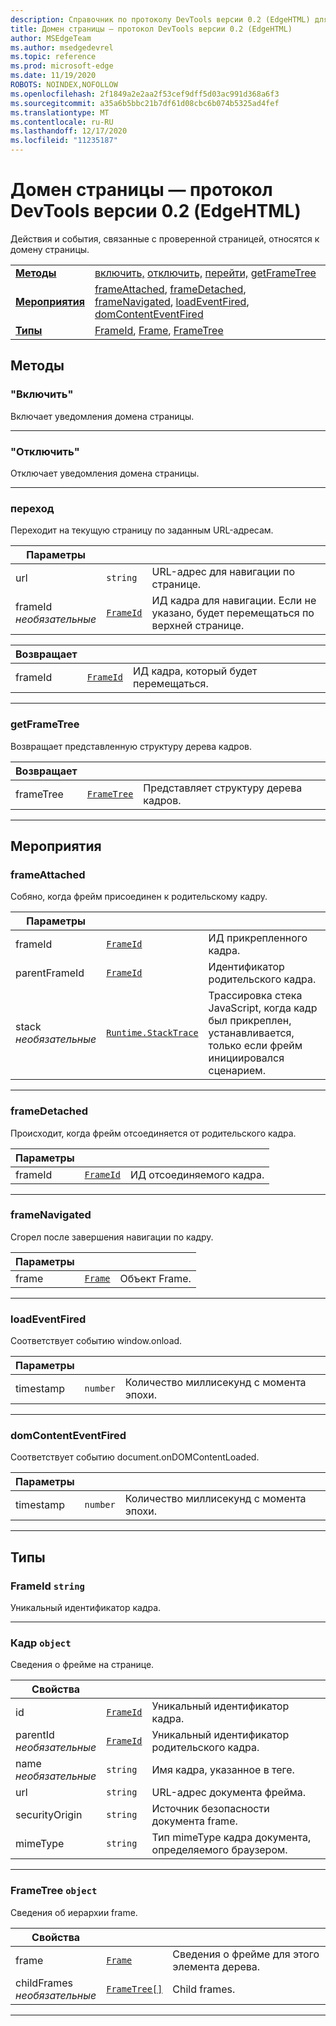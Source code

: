 ```yaml
---
description: Справочник по протоколу DevTools версии 0.2 (EdgeHTML) для домена страницы. Действия и события, связанные с проверенной страницей, относятся к домену страницы.
title: Домен страницы — протокол DevTools версии 0.2 (EdgeHTML)
author: MSEdgeTeam
ms.author: msedgedevrel
ms.topic: reference
ms.prod: microsoft-edge
ms.date: 11/19/2020
ROBOTS: NOINDEX,NOFOLLOW
ms.openlocfilehash: 2f1849a2e2aa2f53cef9dff5d03ac991d368a6f3
ms.sourcegitcommit: a35a6b5bbc21b7df61d08cbc6b074b5325ad4fef
ms.translationtype: MT
ms.contentlocale: ru-RU
ms.lasthandoff: 12/17/2020
ms.locfileid: "11235187"
---
```

# Домен страницы — протокол DevTools версии 0.2 (EdgeHTML)  

Действия и события, связанные с проверенной страницей, относятся к домену страницы.

| | |
|-|-|
| [**Методы**](#methods) | [включить,](#enable) [отключить,](#disable) [перейти,](#navigate) [getFrameTree](#getframetree) |
| [**Мероприятия**](#events) | [frameAttached](#frameattached), [frameDetached](#framedetached), [frameNavigated](#framenavigated), [loadEventFired](#loadeventfired), [domContentEventFired](#domcontenteventfired) |
| [**Типы**](#types) | [FrameId](#frameid), [Frame](#frame), [FrameTree](#frametree) |
## Методы

### "Включить"
Включает уведомления домена страницы.

</p>

---

### "Отключить" 
Отключает уведомления домена страницы.

</p>

---

### переход
Переходит на текущую страницу по заданным URL-адресам.

<table>
    <thead>
        <tr>
            <th>Параметры</th>
            <th></th>
            <th></th>
        </tr>
    </thead>
    <tbody>
        <tr>
            <td>url</td>
            <td><code class="flyout">string</code></td>
            <td>URL-адрес для навигации по странице.</td>
        </tr>
        <tr>
            <td>frameId <br/> <i>необязательные</i></td>
            <td><a href="#frameid"><code class="flyout">FrameId</code></a></td>
            <td>ИД кадра для навигации. Если не указано, будет перемещаться по верхней странице.</td>
        </tr>
    </tbody>
</table>
<table>
    <thead>
        <tr>
            <th>Возвращает</th>
            <th></th>
            <th></th>
        </tr>
    </thead>
    <tbody>
        <tr>
            <td>frameId</td>
            <td><a href="#frameid"><code class="flyout">FrameId</code></a></td>
            <td>ИД кадра, который будет перемещаться.</td>
        </tr>
    </tbody>
</table>
</p>

---

### getFrameTree
Возвращает представленную структуру дерева кадров.

<table>
    <thead>
        <tr>
            <th>Возвращает</th>
            <th></th>
            <th></th>
        </tr>
    </thead>
    <tbody>
        <tr>
            <td>frameTree</td>
            <td><a href="#frametree"><code class="flyout">FrameTree</code></a></td>
            <td>Представляет структуру дерева кадров.</td>
        </tr>
    </tbody>
</table>
</p>

---

## Мероприятия

### frameAttached
Собяно, когда фрейм присоединен к родительскому кадру.

<table>
    <thead>
        <tr>
            <th>Параметры</th>
            <th></th>
            <th></th>
        </tr>
    </thead>
    <tbody>
        <tr>
            <td>frameId</td>
            <td><a href="#frameid"><code class="flyout">FrameId</code></a></td>
            <td>ИД прикрепленного кадра.</td>
        </tr>
        <tr>
            <td>parentFrameId</td>
            <td><a href="#frameid"><code class="flyout">FrameId</code></a></td>
            <td>Идентификатор родительского кадра.</td>
        </tr>
        <tr>
            <td>stack <br/> <i>необязательные</i></td>
            <td><a href="runtime.md#stacktrace"><code class="flyout">Runtime.StackTrace</code></a></td>
            <td>Трассировка стека JavaScript, когда кадр был прикреплен, устанавливается, только если фрейм инициировался сценарием.</td>
        </tr>
    </tbody>
</table>
</p>

---

### frameDetached
Происходит, когда фрейм отсоединяется от родительского кадра.

<table>
    <thead>
        <tr>
            <th>Параметры</th>
            <th></th>
            <th></th>
        </tr>
    </thead>
    <tbody>
        <tr>
            <td>frameId</td>
            <td><a href="#frameid"><code class="flyout">FrameId</code></a></td>
            <td>ИД отсоединяемого кадра.</td>
        </tr>
    </tbody>
</table>
</p>

---

### frameNavigated
Сгорел после завершения навигации по кадру.

<table>
    <thead>
        <tr>
            <th>Параметры</th>
            <th></th>
            <th></th>
        </tr>
    </thead>
    <tbody>
        <tr>
            <td>frame</td>
            <td><a href="#frame"><code class="flyout">Frame</code></a></td>
            <td>Объект Frame.</td>
        </tr>
    </tbody>
</table>
</p>

---

### loadEventFired
Соответствует событию window.onload.

<table>
    <thead>
        <tr>
            <th>Параметры</th>
            <th></th>
            <th></th>
        </tr>
    </thead>
    <tbody>
        <tr>
            <td>timestamp</td>
            <td><code class="flyout">number</code></td>
            <td>Количество миллисекунд с момента эпохи.</td>
        </tr>
    </tbody>
</table>
</p>

---

### domContentEventFired
Соответствует событию document.onDOMContentLoaded.

<table>
    <thead>
        <tr>
            <th>Параметры</th>
            <th></th>
            <th></th>
        </tr>
    </thead>
    <tbody>
        <tr>
            <td>timestamp</td>
            <td><code class="flyout">number</code></td>
            <td>Количество миллисекунд с момента эпохи.</td>
        </tr>
    </tbody>
</table>
</p>

---

## Типы

### <a name="frameid"></a> FrameId `string`

Уникальный идентификатор кадра.

</p>

---

### <a name="frame"></a> Кадр `object`

Сведения о фрейме на странице.

<table>
    <thead>
        <tr>
            <th>Свойства</th>
            <th></th>
            <th></th>
        </tr>
    </thead>
    <tbody>
        <tr>
            <td>id</td>
            <td><a href="#frameid"><code class="flyout">FrameId</code></a></td>
            <td>Уникальный идентификатор кадра.</td>
        </tr>
        <tr>
            <td>parentId <br/> <i>необязательные</i></td>
            <td><a href="#frameid"><code class="flyout">FrameId</code></a></td>
            <td>Уникальный идентификатор родительского кадра.</td>
        </tr>
        <tr>
            <td>name <br/> <i>необязательные</i></td>
            <td><code class="flyout">string</code></td>
            <td>Имя кадра, указанное в теге.</td>
        </tr>
        <tr>
            <td>url</td>
            <td><code class="flyout">string</code></td>
            <td>URL-адрес документа фрейма.</td>
        </tr>
        <tr>
            <td>securityOrigin</td>
            <td><code class="flyout">string</code></td>
            <td>Источник безопасности документа frame.</td>
        </tr>
        <tr>
            <td>mimeType</td>
            <td><code class="flyout">string</code></td>
            <td>Тип mimeType кадра документа, определяемого браузером.</td>
        </tr>
    </tbody>
</table>
</p>

---

### <a name="frametree"></a> FrameTree `object`

Сведения об иерархии frame.

<table>
    <thead>
        <tr>
            <th>Свойства</th>
            <th></th>
            <th></th>
        </tr>
    </thead>
    <tbody>
        <tr>
            <td>frame</td>
            <td><a href="#frame"><code class="flyout">Frame</code></a></td>
            <td>Сведения о фрейме для этого элемента дерева.</td>
        </tr>
        <tr>
            <td>childFrames <br/> <i>необязательные</i></td>
            <td><a href="#frametree"><code class="flyout">FrameTree[]</code></a></td>
            <td>Child frames.</td>
        </tr>
    </tbody>
</table>
</p>

---
